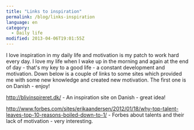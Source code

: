 ```yaml
---
title: "Links to inspiration"
permalink: /blog/links-inspiration
language: en
category:
  - Daily life
modified: 2013-04-06T19:01:55Z
---
```


I love inspiration in my daily life and motivation is my patch to work hard every day. I love my life when I wake up in the morning and again at the end of day - that's my key to a good life - a constant development and motivation. Down below is a couple of links to some sites which provided me with some new knowledge and created new motivation. The first one is on Danish - enjoy!



http://blivinspireret.dk/ - An inspiration site on Danish - great idea!



http://www.forbes.com/sites/erikaandersen/2012/01/18/why-top-talent-leaves-top-10-reasons-boiled-down-to-1/ - Forbes about talents and their lack of motivation - very interesting.
